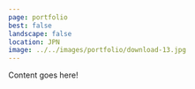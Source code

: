 ```yaml
---
page: portfolio
best: false
landscape: false
location: JPN
image: ../../images/portfolio/download-13.jpg
---
```

Content goes here!
